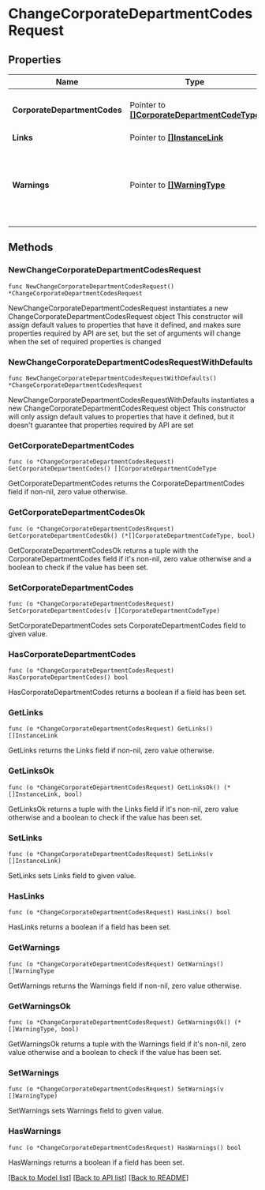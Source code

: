 # ChangeCorporateDepartmentCodesRequest

## Properties

Name | Type | Description | Notes
------------ | ------------- | ------------- | -------------
**CorporateDepartmentCodes** | Pointer to [**[]CorporateDepartmentCodeType**](CorporateDepartmentCodeType.md) | List of Corporate Department Codes. | [optional] 
**Links** | Pointer to [**[]InstanceLink**](InstanceLink.md) |  | [optional] 
**Warnings** | Pointer to [**[]WarningType**](WarningType.md) | Used in conjunction with the Success element to define a business error. | [optional] 

## Methods

### NewChangeCorporateDepartmentCodesRequest

`func NewChangeCorporateDepartmentCodesRequest() *ChangeCorporateDepartmentCodesRequest`

NewChangeCorporateDepartmentCodesRequest instantiates a new ChangeCorporateDepartmentCodesRequest object
This constructor will assign default values to properties that have it defined,
and makes sure properties required by API are set, but the set of arguments
will change when the set of required properties is changed

### NewChangeCorporateDepartmentCodesRequestWithDefaults

`func NewChangeCorporateDepartmentCodesRequestWithDefaults() *ChangeCorporateDepartmentCodesRequest`

NewChangeCorporateDepartmentCodesRequestWithDefaults instantiates a new ChangeCorporateDepartmentCodesRequest object
This constructor will only assign default values to properties that have it defined,
but it doesn't guarantee that properties required by API are set

### GetCorporateDepartmentCodes

`func (o *ChangeCorporateDepartmentCodesRequest) GetCorporateDepartmentCodes() []CorporateDepartmentCodeType`

GetCorporateDepartmentCodes returns the CorporateDepartmentCodes field if non-nil, zero value otherwise.

### GetCorporateDepartmentCodesOk

`func (o *ChangeCorporateDepartmentCodesRequest) GetCorporateDepartmentCodesOk() (*[]CorporateDepartmentCodeType, bool)`

GetCorporateDepartmentCodesOk returns a tuple with the CorporateDepartmentCodes field if it's non-nil, zero value otherwise
and a boolean to check if the value has been set.

### SetCorporateDepartmentCodes

`func (o *ChangeCorporateDepartmentCodesRequest) SetCorporateDepartmentCodes(v []CorporateDepartmentCodeType)`

SetCorporateDepartmentCodes sets CorporateDepartmentCodes field to given value.

### HasCorporateDepartmentCodes

`func (o *ChangeCorporateDepartmentCodesRequest) HasCorporateDepartmentCodes() bool`

HasCorporateDepartmentCodes returns a boolean if a field has been set.

### GetLinks

`func (o *ChangeCorporateDepartmentCodesRequest) GetLinks() []InstanceLink`

GetLinks returns the Links field if non-nil, zero value otherwise.

### GetLinksOk

`func (o *ChangeCorporateDepartmentCodesRequest) GetLinksOk() (*[]InstanceLink, bool)`

GetLinksOk returns a tuple with the Links field if it's non-nil, zero value otherwise
and a boolean to check if the value has been set.

### SetLinks

`func (o *ChangeCorporateDepartmentCodesRequest) SetLinks(v []InstanceLink)`

SetLinks sets Links field to given value.

### HasLinks

`func (o *ChangeCorporateDepartmentCodesRequest) HasLinks() bool`

HasLinks returns a boolean if a field has been set.

### GetWarnings

`func (o *ChangeCorporateDepartmentCodesRequest) GetWarnings() []WarningType`

GetWarnings returns the Warnings field if non-nil, zero value otherwise.

### GetWarningsOk

`func (o *ChangeCorporateDepartmentCodesRequest) GetWarningsOk() (*[]WarningType, bool)`

GetWarningsOk returns a tuple with the Warnings field if it's non-nil, zero value otherwise
and a boolean to check if the value has been set.

### SetWarnings

`func (o *ChangeCorporateDepartmentCodesRequest) SetWarnings(v []WarningType)`

SetWarnings sets Warnings field to given value.

### HasWarnings

`func (o *ChangeCorporateDepartmentCodesRequest) HasWarnings() bool`

HasWarnings returns a boolean if a field has been set.


[[Back to Model list]](../README.md#documentation-for-models) [[Back to API list]](../README.md#documentation-for-api-endpoints) [[Back to README]](../README.md)


